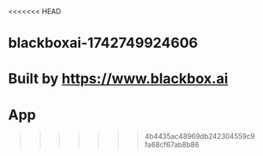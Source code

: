<<<<<<< HEAD
# blackboxai-1742749924606
Built by https://www.blackbox.ai
=======
# App
>>>>>>> 4b4435ac48969db242304559c9fa68cf67ab8b86
